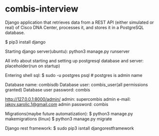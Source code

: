 # combis-interview
Django application that retrieves data from a REST API (either simulated or real) of Cisco DNA Center, processes it, and stores it in a PostgreSQL database.

$ pip3 install django


Starting django server(ubuntu): python3 manage.py runserver

All info about starting and setting up postgresql database and server:
    placeholder(run on startup)

Entering shell sql: $ sudo -u postgres psql   # postgres is admin name

Database name: combisdb
Database user: combis_user(all permissions granted)
Database user password: combis


http://127.0.0.1:8000/admin/
admin: supercombis
admin e-mail: jakov.sarolic.1@gmail.com
admin password: combis

Migrations(maybe future automatization):
$ python3 manage.py makemigrations (linux)
$ python3 manage.py migrate

Django rest framework:
$ sudo pip3 isntall djangorestframework


